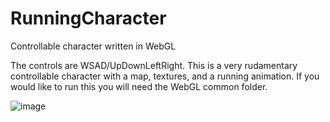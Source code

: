 # RunningCharacter

Controllable character written in WebGL

The controls are WSAD/UpDownLeftRight. This is a very rudamentary controllable character with a map, textures, and a running animation. If you would like to run this you will need the WebGL common folder.

![image](https://user-images.githubusercontent.com/46460204/84716508-4f83e380-af41-11ea-890a-9c2a2d970f60.png)
